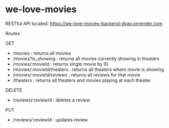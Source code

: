 # we-love-movies

RESTful API located: https://we-love-movies-backend-dyav.onrender.com

Routes

GET
- /movies : returns all movies
- /movies?is_showing : returns all movies currently showing in theaters
- /movies/:movieId : returns single movie by ID
- /movies/:movieId/theaters : returns all theaters where movie is showing
- /movies/:movieId/reviews : returns all reviews for that movie
- /theaters : returns all theaters and movies playing at each theater

DELETE
- /reviews/:reviewId : deletes a review

PUT
- /reviews/:reviewId : updates review


